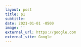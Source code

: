 ```yaml
---
layout: post
title: p1
subtitle: 
date: 2021-01-01 -0500
image: ''
external_url: https://google.com
external_site: Google
---
```


